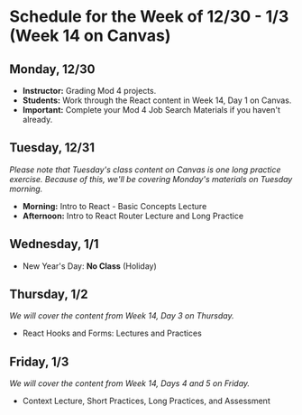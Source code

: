 # Schedule for the Week of 12/30 - 1/3 (Week 14 on Canvas)

## Monday, 12/30
*   **Instructor:** Grading Mod 4 projects.
*   **Students:** Work through the React content in Week 14, Day 1 on Canvas.
*   **Important:** Complete your Mod 4 Job Search Materials if you haven't already.

## Tuesday, 12/31
*Please note that Tuesday's class content on Canvas is one long practice exercise. Because of this, we'll be covering Monday's materials on Tuesday morning.*
*   **Morning:** Intro to React - Basic Concepts Lecture
*   **Afternoon:** Intro to React Router Lecture and Long Practice

## Wednesday, 1/1
*   New Year's Day: **No Class** (Holiday)

## Thursday, 1/2
*We will cover the content from Week 14, Day 3 on Thursday.*
*   React Hooks and Forms: Lectures and Practices

## Friday, 1/3
*We will cover the content from Week 14, Days 4 and 5 on Friday.*
*   Context Lecture, Short Practices, Long Practices, and Assessment
